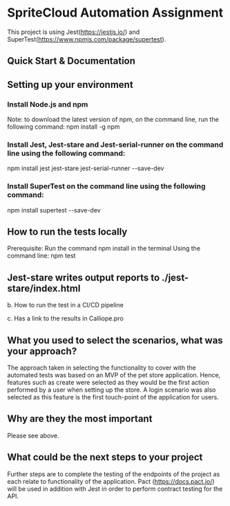 # SpriteCloud Automation Assignment

This project is using Jest(https://jestjs.io/) and SuperTest(https://www.npmjs.com/package/supertest).

## Quick Start & Documentation

## Setting up your environment
### Install Node.js and npm
Note: to download the latest version of npm, on the command line, run the following command:
npm install -g npm

### Install Jest, Jest-stare and Jest-serial-runner on the command line using the following command:
npm install jest jest-stare jest-serial-runner --save-dev

### Install SuperTest on the command line using the following command:
npm install supertest --save-dev

## How to run the tests locally
Prerequisite: Run the command npm install in the terminal
Using the command line: npm test

## Jest-stare writes output reports to ./jest-stare/index.html

b. How to run the test in a CI/CD pipeline


c. Has a link to the results in Calliope.pro


## What you used to select the scenarios, what was your approach?
The approach taken in selecting the functionality to cover with the automated tests was based on an MVP of the pet 
store application. 
Hence, features such as create were selected as they would be the first action performed by a user when setting up the 
store. A login scenario was also selected as this feature is the first touch-point of the application for users. 


## Why are they the most important
Please see above.


## What could be the next steps to your project
Further steps are to complete the testing of the endpoints of the project as each relate to functionality of the 
application. Pact (https://docs.pact.io/) will be used in addition with Jest in order to perform contract testing for 
the API.

